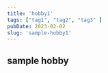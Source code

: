 ```yaml
---
title: 'hobby1'
tags: ["tag1", "tag2", "tag3" ]
pubDate: 2023-02-02
slug: 'sample-hobby1'
---
```


## sample hobby

